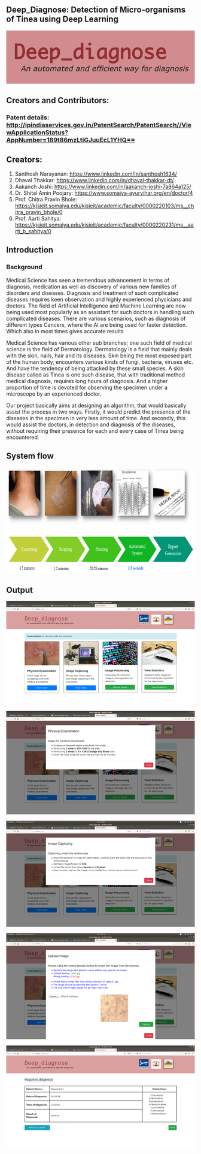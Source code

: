 ## Deep_Diagnose: Detection of Micro-organisms of Tinea using Deep Learning

![Logo](https://github.com/santhosh96/deep_diagnose/blob/master/logo.png "Logo")

## Creators and Contributors:

### Patent details: http://ipindiaservices.gov.in/PatentSearch/PatentSearch//ViewApplicationStatus?AppNumber=189t86mzLtiGJuuEcL1YHQ==

## Creators:

1. Santhosh Narayanan: https://www.linkedin.com/in/santhosh1634/
2. Dhaval Thakkar: https://www.linkedin.com/in/dhaval-thakkar-dt/
3. Aakanch Joshi: https://www.linkedin.com/in/aakanch-joshi-7a864a125/
4. Dr. Shital Amin Poojary: https://www.somaiya-ayurvihar.org/en/doctor/4
5. Prof. Chitra Pravin Bhole: https://kjsieit.somaiya.edu/kjsieit/academic/faculty/0000220103/ms__chitra_pravin_bhole/0
6. Prof. Aarti Sahitya: https://kjsieit.somaiya.edu/kjsieit/academic/faculty/0000220231/ms__aarti_b_sahitya/0

## Introduction

### Background

Medical Science has seen a tremendous advancement in terms of diagnosis, medication as well as discovery of various new families of disorders and diseases. Diagnosis and treatment of such complicated diseases requires keen observation and highly experienced physicians and doctors. The field of Artificial Intelligence and Machine Learning are now being used most popularly as an assistant for such doctors in handling such complicated diseases. There are various scenarios, such as diagnosis of different types Cancers, where the AI are being used for faster detection. Which also in most times gives accurate results  

Medical Science has various other sub branches; one such field of medical science is the field of Dermatology. Dermatology is a field that mainly deals with the skin, nails, hair and its diseases. Skin being the most exposed part of the human body, encounters various kinds of fungi, bacteria, viruses etc. And have the tendency of being attacked by these small species. A skin disease called as Tinea is one such disease, that with traditional method medical diagnosis, requires long hours of diagnosis. And a higher proportion of time is devoted for observing the specimen under a microscope by an experienced doctor.

Our project basically aims at designing an algorithm, that would basically assist the process in two ways. Firstly, it would predict the presence of the diseases in the specimen in very less amount of time. And secondly, this would assist the doctors, in detection and diagnosis of the diseases, without requiring their presence for each and every case of Tinea being encountered.

## System flow

![System Flow](https://github.com/santhosh96/deep_diagnose/blob/master/static/Images/Flow.png "Logo")

## Output

![Homescreen](https://github.com/santhosh96/deep_diagnose/blob/master/static/Images/Homescreen.png "HomeScreen")

![Physical](https://github.com/santhosh96/deep_diagnose/blob/master/static/Images/Physical.png "Physical")

![ImgCapture](https://github.com/santhosh96/deep_diagnose/blob/master/static/Images/ImgCapture.png "ImgCapture")

![ImgUpload](https://github.com/santhosh96/deep_diagnose/blob/master/static/Images/ImgUpload.png "ImgUpload")

![Report](https://github.com/santhosh96/deep_diagnose/blob/master/static/Images/Report.png "Report")

